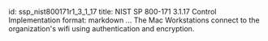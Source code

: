 id: ssp_nist800171r1_3_1_17
title: NIST SP 800-171 3.1.17 Control Implementation
format: markdown
...
The Mac Workstations connect to the organization's wifi using authentication and encryption.

